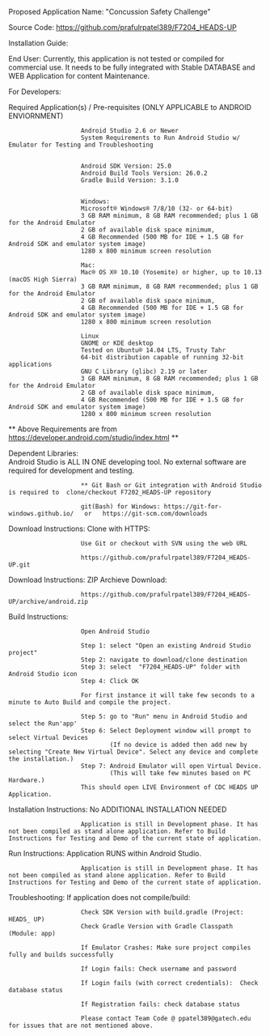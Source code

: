 Proposed Application Name: "Concussion Safety Challenge" 

Source Code: https://github.com/prafulrpatel389/F7204_HEADS-UP

Installation Guide:

End User: Currently, this application is not tested or compiled for commercial use. It needs to be fully integrated with Stable DATABASE and WEB Application for content Maintenance.


For Developers:

Required Application(s) / Pre-requisites (ONLY APPLICABLE to ANDROID ENVIORNMENT)


						Android Studio 2.6 or Newer
						System Requirements to Run Android Studio w/ Emulator for Testing and Troubleshooting


						Android SDK Version: 25.0 
						Android Build Tools Version: 26.0.2
						Gradle Build Version: 3.1.0


						Windows:
						Microsoft® Windows® 7/8/10 (32- or 64-bit)
						3 GB RAM minimum, 8 GB RAM recommended; plus 1 GB for the Android Emulator
						2 GB of available disk space minimum,
						4 GB Recommended (500 MB for IDE + 1.5 GB for Android SDK and emulator system image)
						1280 x 800 minimum screen resolution

						Mac:
						Mac® OS X® 10.10 (Yosemite) or higher, up to 10.13 (macOS High Sierra)
						3 GB RAM minimum, 8 GB RAM recommended; plus 1 GB for the Android Emulator
						2 GB of available disk space minimum,
						4 GB Recommended (500 MB for IDE + 1.5 GB for Android SDK and emulator system image)
						1280 x 800 minimum screen resolution

						Linux
						GNOME or KDE desktop
						Tested on Ubuntu® 14.04 LTS, Trusty Tahr
						64-bit distribution capable of running 32-bit applications
						GNU C Library (glibc) 2.19 or later
						3 GB RAM minimum, 8 GB RAM recommended; plus 1 GB for the Android Emulator
						2 GB of available disk space minimum,
						4 GB Recommended (500 MB for IDE + 1.5 GB for Android SDK and emulator system image)
						1280 x 800 minimum screen resolution

** Above Requirements are from https://developer.android.com/studio/index.html **


Dependent Libraries:	
						Android Studio is ALL IN ONE developing tool. No external software are required for development and testing. 

						** Git Bash or Git integration with Android Studio is required to  clone/checkout F7202_HEADS-UP repository

						git(Bash) for Windows: https://git-for-windows.github.io/   or   https://git-scm.com/downloads

Download Instructions: Clone with HTTPS:

						Use Git or checkout with SVN using the web URL

						https://github.com/prafulrpatel389/F7204_HEADS-UP.git

Download Instructions: ZIP Archieve Download:

						https://github.com/prafulrpatel389/F7204_HEADS-UP/archive/android.zip

Build Instructions:  	

						Open Android Studio
					
						Step 1: select "Open an existing Android Studio project"
						Step 2: navigate to download/clone destination
						Step 3: select  "F7204_HEADS-UP" folder with Android Studio icon
						Step 4: Click OK 

						For first instance it will take few seconds to a minute to Auto Build and compile the project.

						Step 5: go to "Run" menu in Android Studio and select the Run'app'
						Step 6: Select Deployment window will prompt to select Virtual Devices
								(If no device is added then add new by selecting "Create New Virtual Device". Select any device and complete the installation.)
						Step 7: Android Emulator will open Virtual Device.
								(This will take few minutes based on PC Hardware.)
						This should open LIVE Environment of CDC HEADS UP Application.

Installation Instructions: No ADDITIONAL INSTALLATION NEEDED

						Application is still in Development phase. It has not been compiled as stand alone application. Refer to Build 			 Instructions for Testing and Demo of the current state of application.

Run Instructions: Application RUNS within Android Studio.

						Application is still in Development phase. It has not been compiled as stand alone application. Refer to Build Instructions for Testing and Demo of the current state of application.

Troubleshooting:	If application does not compile/build: 

						Check SDK Version with build.gradle (Project: HEADS_ UP)
						Check Gradle Version with Gradle Classpath (Module: app)

						If Emulator Crashes: Make sure project compiles fully and builds successfully

						If Login fails: Check username and password

						If Login fails (with correct credentials):  Check database status

						If Registration fails: check database status

						Please contact Team Code @ ppatel389@gatech.edu for issues that are not mentioned above.

